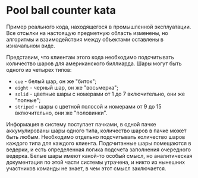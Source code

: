 # Pool ball counter kata

Пример реального кода, находящегося в промышленной эксплуатации. Все отсылки на
настоящую предметную область изменены, но алгоритмы и взаимодействия между
объектами оставлены в изначальном виде.

Представим, что клиентам этого кода необходимо подсчитывать количество шаров для
американского биллиарда. Шары могут быть одного из четырех типов: 

- `cue` - белый шар, он же "биток";
- `eight` - черный шар, он же "восьмерка";
- `solid` - цветные шары с номерами от 1 до 7 включительно, они же "полные";
- `striped` - шары с цветной полосой и номерами от 9 до 15 включительно, они же
  "половинки".

Информация в систему поступает пачками, в одной пачке аккумулированы шары одного
типа, количество шаров в пачке может быть любым. Необходимо отдельно 
подсчитывать количество шаров каждого типа для каждого клиента. Подсчитанные
шары помещаются в ведерки, и есть определенная логика подсчета заполнения
очередного ведерка. Белые шары имеют какой-то особый смысл, но аналитическая
документация по этой части системы утрачена, и никто из нынешних участников
команды не знает, в чем этот смысл заключается.
